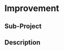 # Improvement
<!-- If you feel a heading is irrelevant, just leave it empty or remove it. -->

## Sub-Project
<!-- 
  Can you specify which sub-project(s) this is relevant to? If you aren't sure,
  or this is a proposal for a new sub-project, you can delete this.
-->

## Description
<!-- Explain what could be done better, try to use full sentences, and make your point clear. -->
